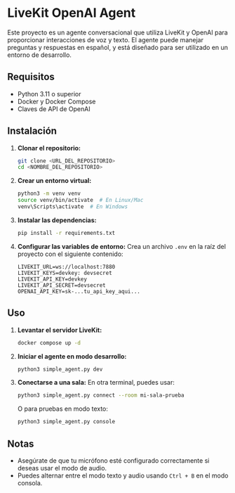 # LiveKit OpenAI Agent

Este proyecto es un agente conversacional que utiliza LiveKit y OpenAI para proporcionar interacciones de voz y texto. El agente puede manejar preguntas y respuestas en español, y está diseñado para ser utilizado en un entorno de desarrollo.

## Requisitos

- Python 3.11 o superior
- Docker y Docker Compose
- Claves de API de OpenAI

## Instalación

1. **Clonar el repositorio:**
   ```bash
   git clone <URL_DEL_REPOSITORIO>
   cd <NOMBRE_DEL_REPOSITORIO>
   ```

2. **Crear un entorno virtual:**
   ```bash
   python3 -m venv venv
   source venv/bin/activate  # En Linux/Mac
   venv\Scripts\activate  # En Windows
   ```

3. **Instalar las dependencias:**
   ```bash
   pip install -r requirements.txt
   ```

4. **Configurar las variables de entorno:**
   Crea un archivo `.env` en la raíz del proyecto con el siguiente contenido:
   ```env
   LIVEKIT_URL=ws://localhost:7880
   LIVEKIT_KEYS=devkey: devsecret
   LIVEKIT_API_KEY=devkey
   LIVEKIT_API_SECRET=devsecret
   OPENAI_API_KEY=sk-...tu_api_key_aqui...
   ```

## Uso

1. **Levantar el servidor LiveKit:**
   ```bash
   docker compose up -d
   ```

2. **Iniciar el agente en modo desarrollo:**
   ```bash
   python3 simple_agent.py dev
   ```
3. **Conectarse a una sala:**
   En otra terminal, puedes usar:
   ```bash
   python3 simple_agent.py connect --room mi-sala-prueba
   ```

   O para pruebas en modo texto:
   ```bash
   python3 simple_agent.py console
   ```

## Notas

- Asegúrate de que tu micrófono esté configurado correctamente si deseas usar el modo de audio.
- Puedes alternar entre el modo texto y audio usando `Ctrl + B` en el modo consola.
